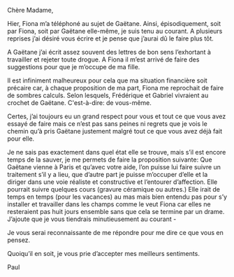 ---
---

Chère Madame,  

Hier, Fiona m’a téléphoné au sujet de Gaëtane.  Ainsi, épisodiquement, soit par Fiona, soit par Gaëtane elle-même, je suis tenu au courant.  A plusieurs reprises j’ai désiré vous écrire et je pense que j’aurai dû le faire plus tôt.  

A Gaëtane j’ai écrit assez souvent des lettres de bon sens l’exhortant à travailler et rejeter toute drogue.  A Fiona il m’est arrivé de faire des suggestions pour que je m’occupe de ma fille.  

Il est infiniment malheureux pour cela que ma situation financière soit précaire car, à chaque proposition de ma part, Fiona me reprochait de faire de sombres calculs.  Selon lesquels, Frédérique et Gabriel vivraient au crochet de Gaëtane.  C'est-à-dire: de vous-même.   

Certes, j’ai toujours eu un grand respect pour vous et tout ce que vous avez essayé de faire mais ce n’est pas sans peines ni regrets que je vois le chemin qu’à pris Gaëtane justement malgré tout ce que vous avez déjà fait pour elle.  

Je ne sais pas exactement dans quel état elle se trouve, mais s’il est encore temps de la sauver, je me permets de faire la proposition suivante:  Que Gaëtane vienne à Paris et qu’avec votre aide, l’on puisse lui faire suivre un traitement s’il y a lieu, que d’autre part je puisse m’occuper d’elle et la diriger dans une voie réaliste et constructive et l’entourer d’affection.  Elle pourrait suivre quelques cours (gravure céramique ou autres.)  Elle irait de temps en temps (pour les vacances) au mas mais bien entendu pas pour s’y installer et travailler dans les champs comme le veut Fiona car elles ne resteraient pas huit jours ensemble sans que cela se termine par un drame.  J’ajoute que je vous tiendrais minutieusement au courant \-   

Je vous serai reconnaissante de me répondre pour me dire ce que vous en pensez.  

Quoiqu’il en soit, je vous prie d’accepter mes meilleurs sentiments.  

Paul
